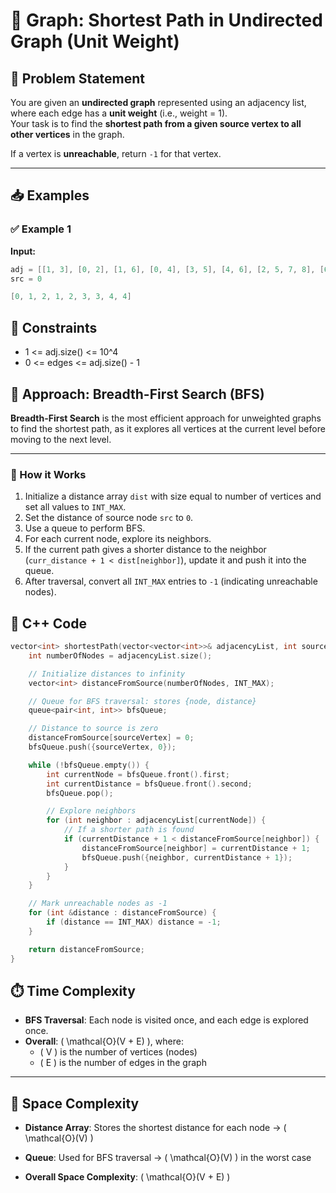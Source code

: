 # 📘 Graph: Shortest Path in Undirected Graph (Unit Weight)

## 🧩 Problem Statement

You are given an **undirected graph** represented using an adjacency list, where each edge has a **unit weight** (i.e., weight = 1).  
Your task is to find the **shortest path from a given source vertex to all other vertices** in the graph.

If a vertex is **unreachable**, return `-1` for that vertex.

---

## 📥 Examples

### ✅ Example 1

**Input:**

```cpp
adj = [[1, 3], [0, 2], [1, 6], [0, 4], [3, 5], [4, 6], [2, 5, 7, 8], [6, 8], [7, 6]]
src = 0
```
```cpp
[0, 1, 2, 1, 2, 3, 3, 4, 4]
```
## 📌 Constraints

- 1 <= adj.size() <= 10^4
- 0 <= edges <= adj.size() - 1

## 🔎 Approach: Breadth-First Search (BFS)

**Breadth-First Search** is the most efficient approach for unweighted graphs to find the shortest path, as it explores all vertices at the current level before moving to the next level.

---

### 🚀 How it Works

1. Initialize a distance array `dist` with size equal to number of vertices and set all values to `INT_MAX`.
2. Set the distance of source node `src` to `0`.
3. Use a queue to perform BFS.
4. For each current node, explore its neighbors.
5. If the current path gives a shorter distance to the neighbor (`curr_distance + 1 < dist[neighbor]`), update it and push it into the queue.
6. After traversal, convert all `INT_MAX` entries to `-1` (indicating unreachable nodes).


## 🧠 C++ Code

```cpp
vector<int> shortestPath(vector<vector<int>>& adjacencyList, int sourceVertex) {
    int numberOfNodes = adjacencyList.size();

    // Initialize distances to infinity
    vector<int> distanceFromSource(numberOfNodes, INT_MAX);

    // Queue for BFS traversal: stores {node, distance}
    queue<pair<int, int>> bfsQueue;

    // Distance to source is zero
    distanceFromSource[sourceVertex] = 0;
    bfsQueue.push({sourceVertex, 0});

    while (!bfsQueue.empty()) {
        int currentNode = bfsQueue.front().first;
        int currentDistance = bfsQueue.front().second;
        bfsQueue.pop();

        // Explore neighbors
        for (int neighbor : adjacencyList[currentNode]) {
            // If a shorter path is found
            if (currentDistance + 1 < distanceFromSource[neighbor]) {
                distanceFromSource[neighbor] = currentDistance + 1;
                bfsQueue.push({neighbor, currentDistance + 1});
            }
        }
    }

    // Mark unreachable nodes as -1
    for (int &distance : distanceFromSource) {
        if (distance == INT_MAX) distance = -1;
    }

    return distanceFromSource;
}
```

## ⏱️ Time Complexity

- **BFS Traversal**: Each node is visited once, and each edge is explored once.  
- **Overall**: \( \mathcal{O}(V + E) \), where:
  - \( V \) is the number of vertices (nodes)
  - \( E \) is the number of edges in the graph

---

## 💾 Space Complexity

- **Distance Array**: Stores the shortest distance for each node → \( \mathcal{O}(V) \)
- **Queue**: Used for BFS traversal → \( \mathcal{O}(V) \) in the worst case

- **Overall Space Complexity**: \( \mathcal{O}(V + E) \)
